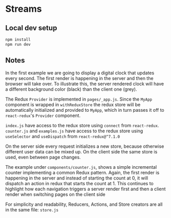 # Streams

## Local dev setup

```bash
npm install
npm run dev
```

## Notes

In the first example we are going to display a digital clock that updates every second. The first render is happening in the server and then the browser will take over. To illustrate this, the server rendered clock will have a different background color (black) than the client one (grey).

The Redux `Provider` is implemented in `pages/_app.js`. Since the `MyApp` component is wrapped in `withReduxStore` the redux store will be automatically initialized and provided to `MyApp`, which in turn passes it off to `react-redux`'s `Provider` component.

`index.js` have access to the redux store using `connect` from `react-redux`.
`counter.js` and `examples.js` have access to the redux store using `useSelector` and `useDispatch` from `react-redux@^7.1.0`

On the server side every request initializes a new store, because otherwise different user data can be mixed up. On the client side the same store is used, even between page changes.

The example under `components/counter.js`, shows a simple incremental counter implementing a common Redux pattern. Again, the first render is happening in the server and instead of starting the count at 0, it will dispatch an action in redux that starts the count at 1. This continues to highlight how each navigation triggers a server render first and then a client render when switching pages on the client side

For simplicity and readability, Reducers, Actions, and Store creators are all in the same file: `store.js`
